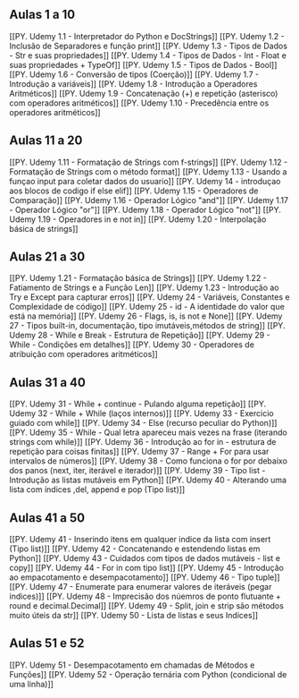 ## Aulas 1 a 10
[[PY. Udemy 1.1 - Interpretador do Python e DocStrings]]
[[PY. Udemy 1.2 - Inclusão de Separadores e função print]]
[[PY. Udemy 1.3 - Tipos de Dados - Str e suas propriedades]]
[[PY. Udemy 1.4  - Tipos de Dados - Int - Float e suas propriedades + TypeOf]]
[[PY. Udemy 1.5 - Tipos de Dados - Bool]]
[[PY. Udemy 1.6 - Conversão de tipos (Coerção)]]
[[PY. Udemy 1.7 - Introdução a variáveis]]
[[PY. Udemy 1.8 - Introdução a Operadores Aritméticos]]
[[PY. Udemy 1.9 - Concatenação (+) e repetição (asterisco) com operadores aritméticos]]
[[PY. Udemy 1.10 - Precedência entre os operadores aritméticos]]
## Aulas 11 a 20
[[PY. Udemy 1.11 - Formatação de Strings com f-strings]]
[[PY. Udemy 1.12 - Formatação de Strings com o método format]]
[[PY. Udemy 1.13 - Usando a funçao input para coletar dados do usuario]]
[[PY. Udemy 14 - introduçao aos blocos de codigo if else elif]]
[[PY. Udemy 1.15 - Operadores de Comparação]]
[[PY. Udemy 1.16 - Operador Lógico "and"]]
[[PY. Udemy 1.17 - Operador Lógico "or"]]
[[PY. Udemy 1.18 - Operador Lógico "not"]]
[[PY. Udemy 1.19 - Operadores in e not in]]
[[PY. Udemy 1.20 - Interpolação básica de strings]]
## Aulas 21 a 30
[[PY. Udemy 1.21 - Formatação básica de Strings]]
[[PY. Udemy 1.22 - Fatiamento de Strings e a Função Len]]
[[PY. Udemy 1.23 - Introdução ao Try e Except para capturar erros]]
[[PY. Udemy 24 - Variáveis, Constantes e Complexidade de código]]
[[PY. Udemy 25 - id - A identidade do valor que está na memória]]
[[PY. Udemy 26 - Flags, is, is not e None]]
[[PY. Udemy 27 - Tipos built-in, documentação, tipo imutáveis,métodos de string]]
[[PY. Udemy 28 - While e Break - Estrutura de Repetição]]
[[PY. Udemy 29 - While - Condições em detalhes]]
[[PY. Udemy 30 - Operadores de atribuição com operadores aritméticos]]
## Aulas 31 a 40
[[PY. Udemy 31 - While + continue - Pulando alguma repetição]]
[[PY. Udemy 32 - While + While (laços internos)]]
[[PY. Udemy 33 - Exercicio guiado com while]]
[[PY. Udemy 34 - Else (recurso peculiar do Python)]]
[[PY. Udemy 35 - While - Qual letra apareceu mais vezes na frase (iterando strings com while)]]
[[PY. Udemy 36 - Introdução ao for  in - estrutura de repetição para coisas finitas]]
[[PY. Udemy 37 - Range + For para usar intervalos de números]]
[[PY. Udemy 38 - Como funciona o for por debaixo dos panos (next, iter, iterável e iterador)]]
[[PY. Udemy 39 - Tipo list - Introdução as listas mutáveis em Python]]
[[PY. Udemy 40 - Alterando uma lista com índices ,del, append e pop (Tipo list)]]
## Aulas 41 a 50
[[PY. Udemy 41 - Inserindo itens em qualquer indice da lista com insert (Tipo list)]]
[[PY. Udemy 42 - Concatenando e estendendo listas em Python]]
[[PY. Udemy 43 - Cuidados com tipos de dados mutáveis - list e copy]]
[[PY. Udemy 44 - For in com tipo list]]
[[PY. Udemy 45 - Introdução ao empacotamento e desempacotamento]]
[[PY. Udemy 46 - Tipo tuple]]
[[PY. Udemy 47 - Enumerate para enumerar valores de iteráveis (pegar indices)]]
[[PY. Udemy 48 - Imprecisão dos núemros de ponto flutuante + round e decimal.Decimal]]
[[PY. Udemy 49 - Split, join e strip são métodos muito úteis da str]]
[[PY. Udemy 50 - Lista de listas e seus Indices]]
## Aulas 51 e 52
[[PY. Udemy 51 - Desempacotamento em chamadas de Métodos e Funções]]
[[PY. Udemy 52 - Operação ternária com Python (condicional de uma linha)]]
